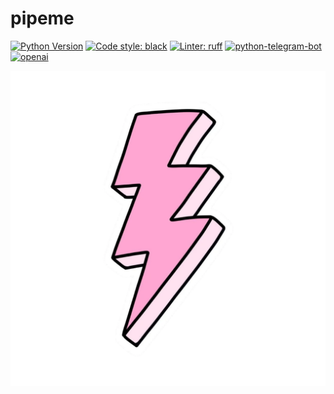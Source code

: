 # pipeme

[![Python Version](https://img.shields.io/badge/python-3.11-2241b3)](https://docs.python.org/3.11/) [![Code style: black](https://img.shields.io/badge/code%20style-black-000000.svg)](https://github.com/psf/black) [![Linter: ruff](https://img.shields.io/badge/linter-ruff-ADFF2F)](https://docs.astral.sh/ruff/linter/) [![python-telegram-bot](https://img.shields.io/badge/python_telegram_bot-21.10-blue.svg?logo=telegram)](https://docs.python-telegram-bot.org/en/v21.10/) [![openai](https://img.shields.io/badge/openai-000000?logo=openai)](https://platform.openai.com/docs/overview) 


[![pipeme](docs/pipeme.png)](https://t.me/PipemeBot)
